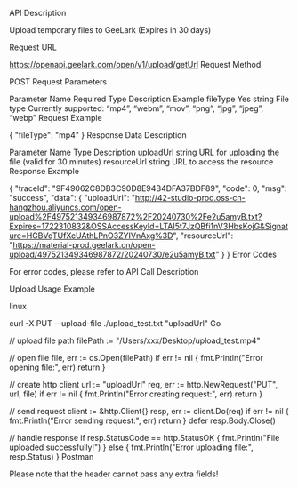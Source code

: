 API Description

Upload temporary files to GeeLark (Expires in 30 days)

Request URL

https://openapi.geelark.com/open/v1/upload/getUrl
Request Method

POST
Request Parameters

Parameter Name	Required	Type	Description	Example
fileType	Yes	string	File type	Currently supported: “mp4”, “webm”, “mov”, “png”, “jpg”, “jpeg”, “webp”
Request Example

{
    "fileType": "mp4"
}
Response Data Description

Parameter Name	Type	Description
uploadUrl	string	URL for uploading the file (valid for 30 minutes)
resourceUrl	string	URL to access the resource
Response Example

{
 "traceId": "9F49062C8DB3C90D8E94B4DFA37BDF89",
 "code": 0,
 "msg": "success",
 "data": {
 "uploadUrl": "http://42-studio-prod.oss-cn-hangzhou.aliyuncs.com/open-upload%2F497521349346987872%2F20240730%2Fe2u5amyB.txt?Expires=1722310832&OSSAccessKeyId=LTAI5t7JzQBfi1nV3HbsKojG&Signature=HGBVqTUfXcUAthLPnO3ZYIVnAxg%3D",
 "resourceUrl": "https://material-prod.geelark.cn/open-upload/497521349346987872/20240730/e2u5amyB.txt"
 }
}
Error Codes

For error codes, please refer to API Call Description

Upload Usage Example

linux

curl -X PUT --upload-file ./upload_test.txt "uploadUrl"
Go

// upload file path
filePath := "/Users/xxx/Desktop/upload_test.mp4"

// open file
file, err := os.Open(filePath)
if err != nil {
 fmt.Println("Error opening file:", err)
 return
}

// create http client
url := "uploadUrl"
req, err := http.NewRequest("PUT", url, file)
if err != nil {
 fmt.Println("Error creating request:", err)
 return
}

// send request
client := &http.Client{}
resp, err := client.Do(req)
if err != nil {
 fmt.Println("Error sending request:", err)
 return
}
defer resp.Body.Close()

// handle response
if resp.StatusCode == http.StatusOK {
 fmt.Println("File uploaded successfully!")
} else {
 fmt.Println("Error uploading file:", resp.Status)
}
Postman

Please note that the header cannot pass any extra fields!